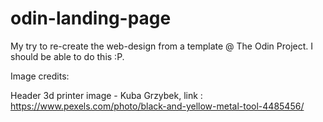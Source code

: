 # odin-landing-page

My try to re-create the web-design from a template @ The Odin Project.
I should be able to do this :P.

Image credits:

Header 3d printer image - Kuba Grzybek, link : https://www.pexels.com/photo/black-and-yellow-metal-tool-4485456/

